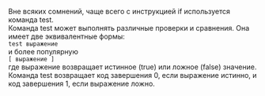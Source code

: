 Вне всяких сомнений, чаще всего с инструкцией if используется команда test.  
Команда test может выполнять различные проверки и сравнения. Она имеет две эквивалентные формы:  
`test выражение`  
и более популярную  
`[ выражение ]`  
где выражение возвращает истинное (true) или ложное (false) значение. Команда test возвращает код завершения 0, если выражение истинно, и код завершения 1, если выражение ложно.  
  

